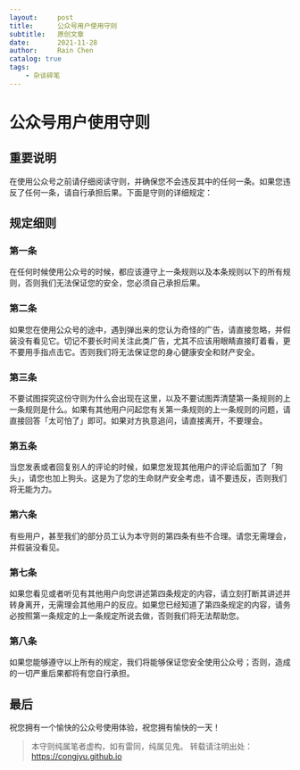 ```yaml
---
layout:     post
title:      公众号用户使用守则
subtitle:   原创文章
date:       2021-11-28
author:     Rain Chen
catalog: true
tags:
    - 杂谈碎笔
---
```


# 公众号用户使用守则

## 重要说明

在使用公众号之前请仔细阅读守则，并确保您不会违反其中的任何一条。如果您违反了任何一条，请自行承担后果。下面是守则的详细规定：

## 规定细则

### 第一条

在任何时候使用公众号的时候，都应该遵守上一条规则以及本条规则以下的所有规则，否则我们无法保证您的安全，您必须自己承担后果。

### 第二条

如果您在使用公众号的途中，遇到弹出来的您认为奇怪的广告，请直接忽略，并假装没有看见它。切记不要长时间关注此类广告，尤其不应该用眼睛直接盯着看，更不要用手指点击它。否则我们将无法保证您的身心健康安全和财产安全。

### 第三条

不要试图探究这份守则为什么会出现在这里，以及不要试图弄清楚第一条规则的上一条规则是什么。如果有其他用户问起您有关第一条规则的上一条规则的问题，请直接回答「太可怕了」即可。如果对方执意追问，请直接离开，不要理会。

### 第五条

当您发表或者回复别人的评论的时候，如果您发现其他用户的评论后面加了「狗头」，请您也加上狗头。这是为了您的生命财产安全考虑，请不要违反，否则我们将无能为力。

### 第六条

有些用户，甚至我们的部分员工认为本守则的第四条有些不合理。请您无需理会，并假装没看见。

### 第七条

如果您看见或者听见有其他用户向您讲述第四条规定的内容，请立刻打断其讲述并转身离开，无需理会其他用户的反应。如果您已经知道了第四条规定的内容，请务必按照第一条规定的上一条规定所说去做，否则我们将无法帮助您。

### 第八条

如果您能够遵守以上所有的规定，我们将能够保证您安全使用公众号；否则，造成的一切严重后果都将有您自行承担。

## 最后

祝您拥有一个愉快的公众号使用体验，祝您拥有愉快的一天！

> 本守则纯属笔者虚构，如有雷同，纯属见鬼。
> 转载请注明出处：https://congjyu.github.io
